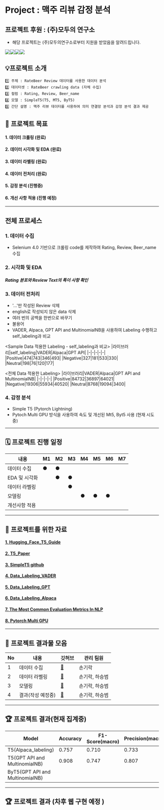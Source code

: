 # Project : 맥주 리뷰 감정 분석

## 프로젝트 후원 : (주)모두의 연구소
- 해당 프로젝트는 (주)모두의연구소로부터 지원을 받았음을 알려드립니다.


<img src="https://img.shields.io/badge/Python-3.8-blue"><img src="https://img.shields.io/badge/Pytorc%20Lhlightning-1.5.10-blue"><img src="https://img.shields.io/badge/Transformers-4.16.2-blue"><img src="https://img.shields.io/badge/-Colab-yellow)">

## 💡프로젝트 소개
```
1️⃣ 주제 : RateBeer Review 데이터를 사용한 데이터 분석
2️⃣ 데이터셋 : RateBeer crawling data (자체 수집)
3️⃣ 컬럼 : Rating, Review, Beer_name 
4️⃣ 모델 : SimpleT5(T5, MT5, ByT5)
5️⃣ 간단 설명 : 맥주 리뷰 데이터를 사용하여 의미 연결망 분석과 감정 분석 결과 제공
```

## 🏅 프로젝트 목표
#### 1. 데이터 크롤링 (완료)
#### 2. 데이터 시각화 및 EDA (완료) 
#### 3. 데이터 라벨링 (완료)
#### 4. 데이터 전처리 (완료)
#### 5. 감정 분석 (진행중)
#### 6. 개선 사항 적용 (진행 예정)

---
## 전체 프로세스

### 1. 데이터 수집
- Selenium 4.0 기반으로 크롤링 code를 제작하여 Rating, Review, Beer_name 수집

### 2. 시각화 및 EDA
##### Rating 분포와 Review Text의 특이 사항 확인

### 3. 데이터 전처리
- '...'만 작성된 Review 삭제
- english로 작성되지 않은 data 삭제
- 여러 번의 공백을 한번으로 바꾸기
- 불용어 
- VADER, Alpaca, GPT API and MultinomialNB을 사용하여 Labeling 수행하고 self_labeling과 비교

<Sample Data 적용한 Labeling - self_labeling과 비교>
|라이브러리|self_labeling|VADER|Alpaca|GPT API|
|-|-|-|-|-|
|Positive|474|743|346|493|
|Negative|327|181|533|330|
|Neutral|198|76|120|177|

<전체 Data 적용한 Labeling>
|라이브러리|VADER|Alpaca|GPT API and MultinomialNB|
|-|-|-|-|
|Positive|84732|36897|64021|
|Negative|19306|55934|40520|
|Neutral|8768|19094|3400|

### 4. 감정 분석
- Simple T5 (Pytorch Lightning)
- Pytoch Multi GPU 방식을 사용하여 속도 및 개선된 Mt5, Byt5 사용 (현재 시도중)
---
 
## 🗓️ 프로젝트 진행 일정

|내용|M1|M2|M3|M4|M5|M6|M7|
|---|---|---|---|---|---|---|---|
|데이터 수집|●|●||||||
|EDA 및 시각화||●|●|||||
|데이터 라벨링|||●|||||
|모델링||||●|●|●||
|개선사항 적용||||||||
---
## 🦄 프로젝트를 위한 자료
#### [1. Hugging_Face_T5_Guide](https://huggingface.co/docs/transformers/model_doc/t5)
#### [2. T5_Paper](https://arxiv.org/pdf/1910.10683v3.pdf)
#### [3. SimpleT5 github](https://github.com/Shivanandroy/simpleT5/tree/main)
#### [4. Data_Labeling_VADER](https://medium.com/analytics-vidhya/sentiment-analysis-with-vader-label-the-unlabeled-data-8dd785225166)
#### [5. Data_Labeling_GPT](https://towardsdatascience.com/can-chatgpt-compete-with-domain-specific-sentiment-analysis-machine-learning-models-cdcd9937b460)
#### [6. Data_Labeling_Alpaca](https://www.youtube.com/watch?v=JzBR8oieyy8&t=117s)
#### [7. The Most Common Evaluation Metrics In NLP](https://medium.com/towards-data-science/the-most-common-evaluation-metrics-in-nlp-ced6a763ac8b)
#### [8. Pytorch Multi GPU](https://medium.com/daangn/pytorch-multi-gpu-%ED%95%99%EC%8A%B5-%EC%A0%9C%EB%8C%80%EB%A1%9C-%ED%95%98%EA%B8%B0-27270617936b)
---
## 📑 프로젝트 결과물 모음
|No|내용|깃허브|관리 팀원|
|-|-|-|-|
|1|데이터 수집|[📂](https://github.com/sgr1118/Beer_Sentiment_anlysis/tree/main/Ratebeer_Crawling)|손기락|
|2|데이터 라벨링|[📂](https://github.com/sgr1118/Beer_Sentiment_anlysis/tree/main/Data_labeling_test)|손기락, 하승범|
|3|모델링|[📂](https://github.com/sgr1118/Beer_Sentiment_anlysis/tree/main/Sentiment_analsis_result)|손기락, 하승범|
|4|결과(작성 예정중)|[📂]()|손기락, 하승범|
---
## 🏆 프로젝트 결과(현재 집계중)
|Model|Accuracy|F1-Score(macro)|Precision(macro)|Recall(macro)|
|---|---|---|---|---|
|T5(Alpaca_labeling)|0.757|0.710|0.733|0.698|
|T5(GPT API and MultinomialNB)|0.908|0.747|0.807|0.723|
|ByT5(GPT API and MultinomialNB)|||||

---
## 🏆 프로젝트 결과 (차후 웹 구현 예정 )

